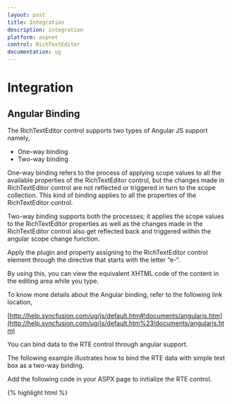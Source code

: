 ```yaml
---
layout: post
title: Integration
description: integration 
platform: aspnet
control: RichTextEditor
documentation: ug
---
```


# Integration 

## Angular Binding

The RichTextEditor control supports two types of Angular JS support namely,

* One-way binding
* Two-way binding

One-way binding refers to the process of applying scope values to all the available properties of the RichTextEditor control, but the changes made in RichTextEditor control are not reflected or triggered in turn to the scope collection. This kind of binding applies to all the properties of the RichTextEditor control.

Two-way binding supports both the processes; it applies the scope values to the RichTextEditor properties as well as the changes made in the RichTextEditor control also get reflected back and triggered within the angular scope change function.

Apply the plugin and property assigning to the RichTextEditor control element through the directive that starts with the letter “e-“.

By using this, you can view the equivalent XHTML code of the content in the editing area while you type.

To know more details about the Angular binding, refer to the following link location,

[http://help.syncfusion.com/ug/js/default.htm#!documents/angularjs.htm](http://help.syncfusion.com/ug/js/default.htm%23!documents/angularjs.htm)

You can bind data to the RTE control through angular support.

The following example illustrates how to bind the RTE data with simple text box as a two-way binding.

Add the following code in your ASPX page to initialize the RTE control.



{% highlight html %}



<script src="http://cdn.syncfusion.com/js/assets/external/angular.min.js">  

<script src="http://cdn.syncfusion.com/js/ej.widget.angular-latest.min.js">



<div ng-app="syncApp">

        <div ng-controller="RTECtrl">

            <div style="margin: auto;">

                <div id="control" style="float: left; width: 69%;">

                    <textarea id="rteSample" ej-rte e-width="100%" e-height="266" e-value="rteValue"></textarea>

                    <h6><span style="font-style: italic; font-weight: normal; position: absolute; margin-top: 15px;">Note:Two Way Angular Support</span></h6>

                </div>

                <div id="binding" style="float: left; margin-left: 20px; width: 27%">

                    <textarea name="scroll" class="input ejinputarea" ng-model="rteValue"></textarea>

                </div>

            </div>

        </div>

    </div>



{% endhighlight %}



Script section:



{% highlight js %}



        angular.module('syncApp', ['ejangular'])

            .controller('RTECtrl', function ($scope) {

                $scope.rteValue = "Description:The Rich Text Editor (RTE) control is an easy to render in client side. Customer easy to edit the contents and get the HTML content for";

            });





{% endhighlight %}



![](Integration_images/Integration_img1.png)



## Knockout Binding

Knockout Binding uses a Model-View-View Model (MVVM) design pattern, where the model is your stored data and the view is the visual representation of that data (UI) and View Model acts as the intermediary between the model and the view. Sometimes to enter some text box value to replicate in RTE content area, use the knockout binding feature to control the contents from other view field.

Knockout support allows you to bind the HTML elements against any of the available data models. It is of two types.

* One-way binding
* Two-way binding

One-way binding refers to the process of applying observable values to all the available properties of the RichTextEditor control, but the changes made in RichTextEditor control are not reflected and triggered in turn to the observable collection. This kind of binding applies to all the properties of the RichTextEditor control.

Two-way binding supports both the processes; it applies the observable values to the RichTextEditor control properties as well as the changes made in the RichTextEditor control are also reflected back and triggered within the observable collections.

For more information about the Knockout Binding, refer to the following online documentation in the given link location,

[http://help.syncfusion.com/ug/js/documents/knockoutjs.htm](http://help.syncfusion.com/ug/js/documents/knockoutjs.htm)

To create an ASPX page for your application and there is a live demo for your ASPX page, then it is better to customize your ASPX page. You can achieve this by using knockout binding with RTE.

In the following example, one simple text area and one RTE control is created. Add some HTML code (“<h1>Description: The Rich Text Editor (RTE) control is an easy to render in client side. &lt;/h1&gt;”) in the normal text area. When you run the sample, you can get the result of this RTE text area. At runtime, add the following HTML code in normal text area.

“&lt;div style="border: 2px solid #a1a1a1;padding: 10px 40px;background: #dddddd; width: 300px; border-radius: 25px;"&gt;<h2>Demo of current html content in text area</h2>&lt;/div&gt;”



When you type this HTML code and focus out from the text area, you can get the result of HTML code in RTE editing area. You can apply any styles or changes to this content in RTE editing area by using the RTE Toolbar or manually. It is reflected in the normal text area as HTML code.

Add the following code in your ASPX page to initialize the RTE control.



{% highlight html %}



<div ng-app="syncApp">

        <div ng-controller="RTECtrl">

            <div style="margin: auto;">

                <div id="control" style="float: left; width: 69%;">

                    <textarea id="rteSample" ej-rte e-width="100%" e-height="266" e-value="rteValue"></textarea>

                    <h6><span style="font-style: italic; font-weight: normal; position: absolute; margin-top: 15px;">Note:Two Way Angular Support</span></h6>

                </div>

                <div id="binding" style="float: left; margin-left: 20px; width: 27%">

                    <textarea name="scroll" class="input ejinputarea" ng-model="rteValue"></textarea>

                </div>

            </div>

        </div>

    </div>







{% endhighlight %}



Configure the KO binding for RTE in script



{% highlight js %}

        angular.module('syncApp', ['ejangular'])

            .controller('RTECtrl', function ($scope) {

                $scope.rteValue = "Description:The Rich Text Editor (RTE) control is an easy to render in client side. Customer easy to edit the contents and get the HTML content for";

            });





{% endhighlight %}



![](Integration_images/Integration_img2.png)







